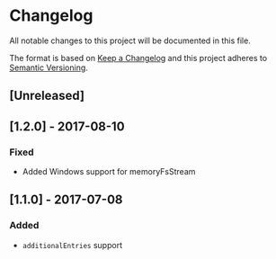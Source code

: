 # Changelog
All notable changes to this project will be documented in this file.

The format is based on [Keep a Changelog](http://keepachangelog.com/en/1.0.0/) and this project adheres to [Semantic Versioning](http://semver.org/spec/v2.0.0.html).

## [Unreleased]

## [1.2.0] - 2017-08-10
### Fixed
- Added Windows support for memoryFsStream

## [1.1.0] - 2017-07-08
### Added
- `additionalEntries` support

